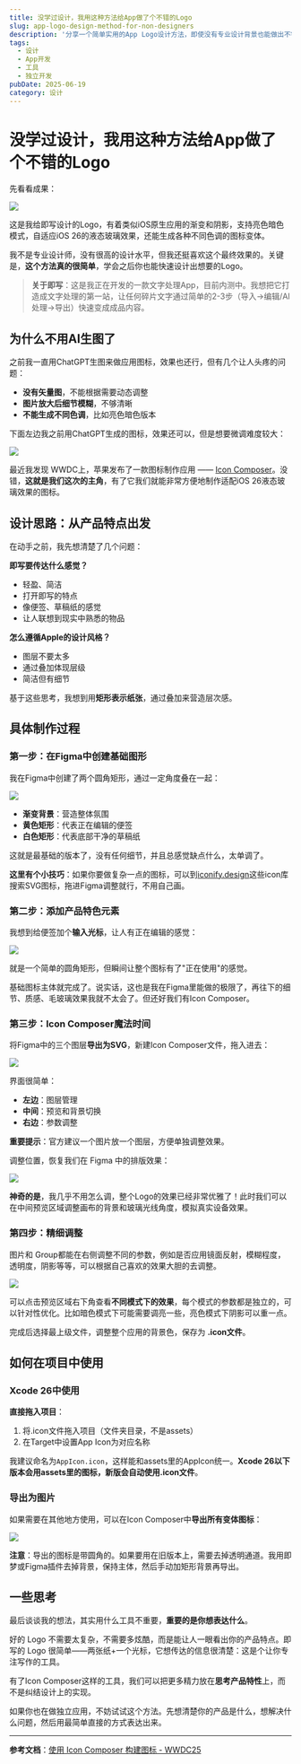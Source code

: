 ```yaml
---
title: 没学过设计，我用这种方法给App做了个不错的Logo
slug: app-logo-design-method-for-non-designers
description: '分享一个简单实用的App Logo设计方法，即使没有专业设计背景也能做出不错的效果'
tags:
  - 设计
  - App开发
  - 工具
  - 独立开发
pubDate: 2025-06-19
category: 设计
---
```


# 没学过设计，我用这种方法给App做了个不错的Logo

先看看成果：

![](https://image.xcanoe.top/blog/1750346900.png)

这是我给即写设计的Logo，有着类似iOS原生应用的渐变和阴影，支持亮色暗色模式，自适应iOS 26的液态玻璃效果，还能生成各种不同色调的图标变体。

我不是专业设计师，没有很高的设计水平，但我还挺喜欢这个最终效果的。关键是，**这个方法真的很简单**，学会之后你也能快速设计出想要的Logo。

> **关于即写**：这是我正在开发的一款文字处理App，目前内测中。我想把它打造成文字处理的第一站，让任何碎片文字通过简单的2-3步（导入→编辑/AI处理→导出）快速变成成品内容。

## 为什么不用AI生图了

之前我一直用ChatGPT生图来做应用图标，效果也还行，但有几个让人头疼的问题：

- **没有矢量图**，不能根据需要动态调整
- **图片放大后细节模糊**，不够清晰
- **不能生成不同色调**，比如亮色暗色版本

下面左边我之前用ChatGPT生成的图标，效果还可以，但是想要微调难度较大：

![](https://image.xcanoe.top/blog/1750346914.png)

最近我发现 WWDC上，苹果发布了一款图标制作应用 —— [Icon Composer](https://developer.apple.com/documentation/Xcode/creating-your-app-icon-using-icon-composer)。没错，**这就是我们这次的主角**，有了它我们就能非常方便地制作适配iOS 26液态玻璃效果的图标。

## 设计思路：从产品特点出发

在动手之前，我先想清楚了几个问题：

**即写要传达什么感觉？**

- 轻盈、简洁
- 打开即写的特点
- 像便签、草稿纸的感觉
- 让人联想到现实中熟悉的物品

**怎么遵循Apple的设计风格？**

- 图层不要太多
- 通过叠加体现层级
- 简洁但有细节

基于这些思考，我想到用**矩形表示纸张**，通过叠加来营造层次感。

## 具体制作过程

### 第一步：在Figma中创建基础图形

我在Figma中创建了两个圆角矩形，通过一定角度叠在一起：

![](https://image.xcanoe.top/blog/1750346922.png)

- **渐变背景**：营造整体氛围
- **黄色矩形**：代表正在编辑的便签
- **白色矩形**：代表底部干净的草稿纸

这就是最基础的版本了，没有任何细节，并且总感觉缺点什么，太单调了。

**这里有个小技巧**：如果你要做复杂一点的图标，可以到[iconify.design](https://iconify.design/)这些icon库搜索SVG图标，拖进Figma调整就行，不用自己画。

### 第二步：添加产品特色元素

我想到给便签加个**输入光标**，让人有正在编辑的感觉：

![](https://image.xcanoe.top/blog/1750346929.png)

就是一个简单的圆角矩形，但瞬间让整个图标有了"正在使用"的感觉。

基础图标主体就完成了。说实话，这也是我在Figma里能做的极限了，再往下的细节、质感、毛玻璃效果我就不太会了。但还好我们有Icon Composer。

### 第三步：Icon Composer魔法时间

将Figma中的三个图层**导出为SVG**，新建Icon Composer文件，拖入进去：

![](https://image.xcanoe.top/blog/1750346937.png)

界面很简单：

- **左边**：图层管理
- **中间**：预览和背景切换
- **右边**：参数调整

**重要提示**：官方建议一个图片放一个图层，方便单独调整效果。

调整位置，恢复我们在 Figma 中的排版效果：

![](https://image.xcanoe.top/blog/1750346948.png)

**神奇的是**，我几乎不用怎么调，整个Logo的效果已经非常优雅了！此时我们可以在中间预览区域调整画布的背景和玻璃光线角度，模拟真实设备效果。

### 第四步：精细调整

图片和 Group都能在右侧调整不同的参数，例如是否应用镜面反射，模糊程度，透明度，阴影等等，可以根据自己喜欢的效果大胆的去调整。

![](https://image.xcanoe.top/blog/1750346957.png)

可以点击预览区域右下角查看**不同模式下的效果**，每个模式的参数都是独立的，可以针对性优化。比如暗色模式下可能需要调亮一些，亮色模式下阴影可以重一点。

完成后选择最上级文件，调整整个应用的背景色，保存为 **.icon文件**。

## 如何在项目中使用

### Xcode 26中使用

**直接拖入项目**：

1. 将.icon文件拖入项目（文件夹目录，不是assets）
2. 在Target中设置App Icon为对应名称

我建议命名为`AppIcon.icon`，这样能和assets里的AppIcon统一。**Xcode 26以下版本会用assets里的图标，新版会自动使用.icon文件**。

### 导出为图片

如果需要在其他地方使用，可以在Icon Composer中**导出所有变体图标**：

![](https://image.xcanoe.top/blog/1750346966.png)

**注意**：导出的图标是带圆角的。如果要用在旧版本上，需要去掉透明通道。我用即梦或Figma插件去掉背景，保持主体，然后手动加矩形背景再导出。

## 一些思考

最后谈谈我的想法，其实用什么工具不重要，**重要的是你想表达什么**。

好的 Logo 不需要太复杂，不需要多炫酷，而是能让人一眼看出你的产品特点。即写的 Logo 很简单——两张纸+一个光标，它想传达的信息很清楚：这是个让你专注写作的工具。

有了Icon Composer这样的工具，我们可以把更多精力放在**思考产品特性**上，而不是纠结设计上的实现。

如果你也在做独立应用，不妨试试这个方法。先想清楚你的产品是什么，想解决什么问题，然后用最简单直接的方式表达出来。

---

**参考文档**：[使用 Icon Composer 构建图标 - WWDC25](https://developer.apple.com/cn/videos/play/wwdc2025/361/)